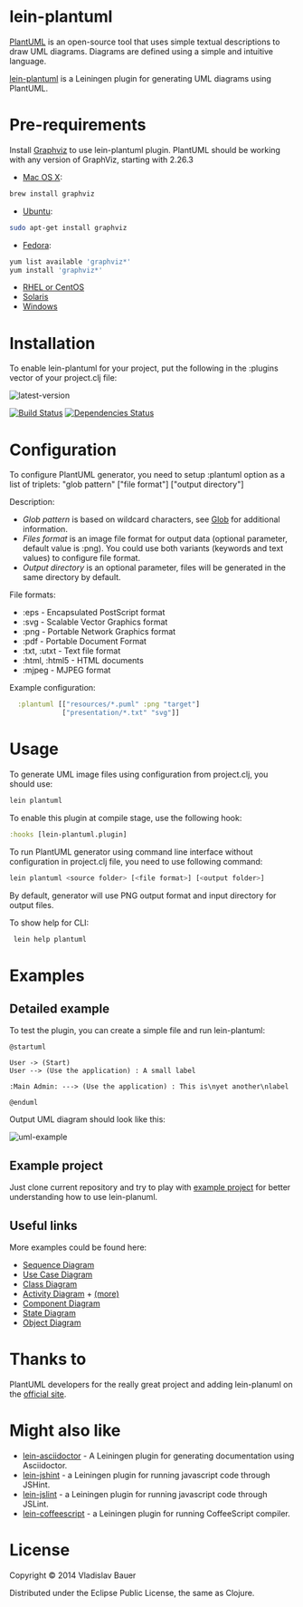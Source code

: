 lein-plantuml
=============

[PlantUML](http://plantuml.sourceforge.net) is an open-source tool that uses simple textual descriptions to draw UML diagrams. Diagrams are defined using a simple and intuitive language.

[lein-plantuml](https://github.com/vbauer/lein-plantuml) is a Leiningen plugin for generating UML diagrams using PlantUML.


Pre-requirements
================

Install [Graphviz](http://www.graphviz.org) to use lein-plantuml plugin. PlantUML should be working with any version of GraphViz, starting with 2.26.3

* [Mac OS X](http://www.graphviz.org/Download_macos.php):
```bash
brew install graphviz
```
* [Ubuntu](http://www.graphviz.org/Download_linux_ubuntu.php):
```bash
sudo apt-get install graphviz
```
* [Fedora](http://www.graphviz.org/Download_linux_fedora.php):
```bash
yum list available 'graphviz*'
yum install 'graphviz*'
```
* [RHEL or CentOS](http://www.graphviz.org/Download_linux_rhel.php)
* [Solaris](http://www.graphviz.org/Download_solaris.php)
* [Windows](http://www.graphviz.org/Download_windows.php)


Installation
============

To enable lein-plantuml for your project, put the following in the :plugins vector of your project.clj file:

![latest-version](https://clojars.org/lein-plantuml/latest-version.svg)

[![Build Status](https://travis-ci.org/vbauer/lein-plantuml.svg?branch=master)](https://travis-ci.org/vbauer/lein-plantuml)
[![Dependencies Status](http://jarkeeper.com/vbauer/lein-plantuml/status.png)](http://jarkeeper.com/vbauer/lein-plantuml)

Configuration
=============

To configure PlantUML generator, you need to setup :plantuml option as a list of triplets:
"glob pattern" ["file format"] ["output directory"]

Description:
- *Glob pattern* is based on wildcard characters, see [Glob](http://en.wikipedia.org/wiki/Glob_(programming)) for additional information.
- *Files format* is an image file format for output data (optional parameter, default value is :png). You could use both variants (keywords and text values) to configure file format.
- *Output directory* is an optional parameter, files will be generated in the same directory by default.

File formats:
- :eps - Encapsulated PostScript format
- :svg - Scalable Vector Graphics format
- :png - Portable Network Graphics format
- :pdf - Portable Document Format
- :txt, :utxt - Text file format
- :html, :html5 - HTML documents
- :mjpeg - MJPEG format

Example configuration:

```clojure
  :plantuml [["resources/*.puml" :png "target"]
             ["presentation/*.txt" "svg"]]
```


Usage
=====

To generate UML image files using configuration from project.clj, you should use:

```bash
lein plantuml
```

To enable this plugin at compile stage, use the following hook:
```clojure
:hooks [lein-plantuml.plugin]
```

To run PlantUML generator using command line interface without configuration in project.clj file, you need to use following command:
```bash
lein plantuml <source folder> [<file format>] [<output folder>]
```
By default, generator will use PNG output format and input directory for output files.

To show help for CLI:
```bash
 lein help plantuml
```


Examples
========

Detailed example
----------------

To test the plugin, you can create a simple file and run lein-plantuml:
```
@startuml

User -> (Start)
User --> (Use the application) : A small label

:Main Admin: ---> (Use the application) : This is\nyet another\nlabel

@enduml
```
Output UML diagram should look like this:

![uml-example](http://plantuml.sourceforge.net/imgp/usecase_003.png)


Example project
---------------

Just clone current repository and try to play with [example project](https://github.com/vbauer/lein-plantuml/tree/master/example) for better understanding how to use lein-planuml.


Useful links
------------

More examples could be found here:
- [Sequence Diagram](http://plantuml.sourceforge.net/sequence.html)
- [Use Case Diagram](http://plantuml.sourceforge.net/usecase.html)
- [Class Diagram](http://plantuml.sourceforge.net/classes.html)
- [Activity Diagram](http://plantuml.sourceforge.net/activity.html) + [(more)](http://plantuml.sourceforge.net/activity2.html)
- [Component Diagram](http://plantuml.sourceforge.net/component.html)
- [State Diagram](http://plantuml.sourceforge.net/state.html)
- [Object Diagram](http://plantuml.sourceforge.net/objects.html)


Thanks to
=========
PlantUML developers for the really great project and adding lein-planuml on the [official site](http://plantuml.sourceforge.net/running.html).


Might also like
===============

* [lein-asciidoctor](https://github.com/asciidoctor/asciidoctor-lein-plugin) - A Leiningen plugin for generating documentation using Asciidoctor.
* [lein-jshint](https://github.com/vbauer/lein-jshint) - a Leiningen plugin for running javascript code through JSHint.
* [lein-jslint](https://github.com/vbauer/lein-jslint) - a Leiningen plugin for running javascript code through JSLint.
* [lein-coffeescript](https://github.com/vbauer/lein-coffeescript) - a Leiningen plugin for running CoffeeScript compiler.

License
=======

Copyright © 2014 Vladislav Bauer

Distributed under the Eclipse Public License, the same as Clojure.
